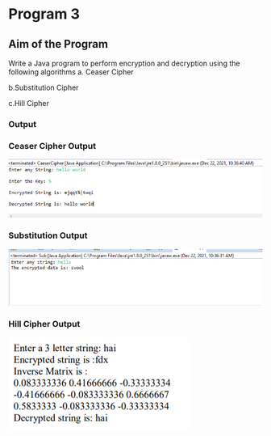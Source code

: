 # Program 3

## Aim of the Program
Write a Java program to perform encryption and decryption using the following
algorithms
a. Ceaser Cipher

b.Substitution Cipher

c.Hill Cipher

### Output
### Ceaser Cipher Output
![output](CeaserCipher.png)

### Substitution Output
![output](Substitution.png)

### Hill Cipher Output
![output](HillCipher.png)


